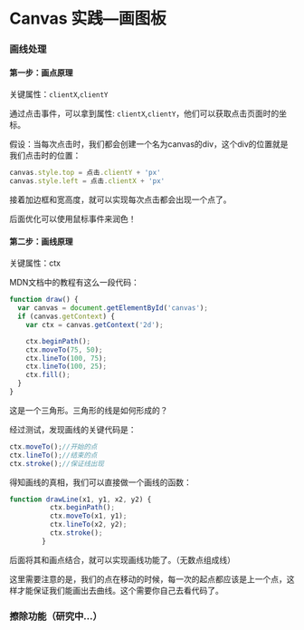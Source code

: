 # Canvas 实践—画图板

### 画线处理

#### 第一步：画点原理

关键属性：`clientX`,`clientY`

通过点击事件，可以拿到属性: `clientX`,`clientY`，他们可以获取点击页面时的坐标。 

假设：当每次点击时，我们都会创建一个名为canvas的div，这个div的位置就是我们点击时的位置：

```js
canvas.style.top = 点击.clientY + 'px'
canvas.style.left = 点击.clientX + 'px'
```

接着加边框和宽高度，就可以实现每次点击都会出现一个点了。

后面优化可以使用鼠标事件来润色！



#### 第二步：画线原理

关键属性：ctx

MDN文档中的教程有这么一段代码：

```js
function draw() {
  var canvas = document.getElementById('canvas');
  if (canvas.getContext) {
    var ctx = canvas.getContext('2d');

    ctx.beginPath();
    ctx.moveTo(75, 50);
    ctx.lineTo(100, 75);
    ctx.lineTo(100, 25);
    ctx.fill();
  }
}
```

这是一个三角形。三角形的线是如何形成的？

经过测试，发现画线的关键代码是：

```js
ctx.moveTo();//开始的点
ctx.lineTo();//结束的点
ctx.stroke();//保证线出现
```

得知画线的真相，我们可以直接做一个画线的函数：

```js
function drawLine(x1, y1, x2, y2) {
          ctx.beginPath();
          ctx.moveTo(x1, y1);
          ctx.lineTo(x2, y2);
          ctx.stroke();
        }
```

后面将其和画点结合，就可以实现画线功能了。（无数点组成线）

这里需要注意的是，我们的点在移动的时候，每一次的起点都应该是上一个点，这样才能保证我们能画出去曲线。这个需要你自己去看代码了。



### 擦除功能（研究中...）

